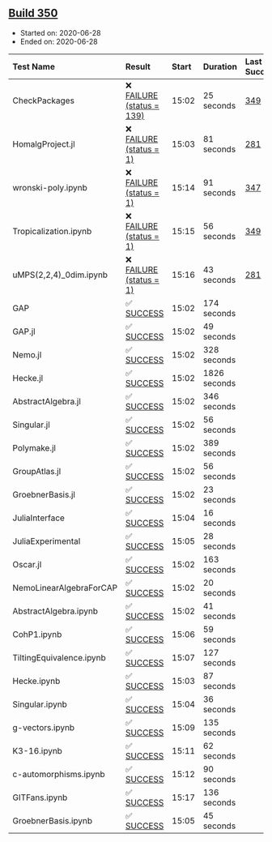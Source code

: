 ## [Build 350](https://oscarci.mathematik.uni-kl.de/job/oscar-stable/350/)

* Started on: 2020-06-28
* Ended on: 2020-06-28

| Test Name    | Result | Start | Duration | Last Success | First Failure |
|:-------------|:-------|:------|:---------|:-------------|:--------------|
| CheckPackages | ❌ [FAILURE (status = 139)](https://oscarci.mathematik.uni-kl.de/job/oscar-stable/350/artifact/logs/build-350/CheckPackages.log) | 15:02 | 25 seconds | [349](https://oscarci.mathematik.uni-kl.de/job/oscar-stable/349/) | [350](https://oscarci.mathematik.uni-kl.de/job/oscar-stable/350/) |
| HomalgProject.jl | ❌ [FAILURE (status = 1)](https://oscarci.mathematik.uni-kl.de/job/oscar-stable/350/artifact/logs/build-350/HomalgProject.jl.log) | 15:03 | 81 seconds | [281](https://oscarci.mathematik.uni-kl.de/job/oscar-stable/281/) | [282](https://oscarci.mathematik.uni-kl.de/job/oscar-stable/282/) |
| wronski-poly.ipynb | ❌ [FAILURE (status = 1)](https://oscarci.mathematik.uni-kl.de/job/oscar-stable/350/artifact/logs/build-350/wronski-poly.ipynb.log) | 15:14 | 91 seconds | [347](https://oscarci.mathematik.uni-kl.de/job/oscar-stable/347/) | [348](https://oscarci.mathematik.uni-kl.de/job/oscar-stable/348/) |
| Tropicalization.ipynb | ❌ [FAILURE (status = 1)](https://oscarci.mathematik.uni-kl.de/job/oscar-stable/350/artifact/logs/build-350/Tropicalization.ipynb.log) | 15:15 | 56 seconds | [349](https://oscarci.mathematik.uni-kl.de/job/oscar-stable/349/) | [350](https://oscarci.mathematik.uni-kl.de/job/oscar-stable/350/) |
| uMPS(2,2,4)_0dim.ipynb | ❌ [FAILURE (status = 1)](https://oscarci.mathematik.uni-kl.de/job/oscar-stable/350/artifact/logs/build-350/uMPS-2-2-4-_0dim.ipynb.log) | 15:16 | 43 seconds | [281](https://oscarci.mathematik.uni-kl.de/job/oscar-stable/281/) | [282](https://oscarci.mathematik.uni-kl.de/job/oscar-stable/282/) |
| GAP | ✅ [SUCCESS](https://oscarci.mathematik.uni-kl.de/job/oscar-stable/350/artifact/logs/build-350/GAP.log) | 15:02 | 174 seconds |  |  |
| GAP.jl | ✅ [SUCCESS](https://oscarci.mathematik.uni-kl.de/job/oscar-stable/350/artifact/logs/build-350/GAP.jl.log) | 15:02 | 49 seconds |  |  |
| Nemo.jl | ✅ [SUCCESS](https://oscarci.mathematik.uni-kl.de/job/oscar-stable/350/artifact/logs/build-350/Nemo.jl.log) | 15:02 | 328 seconds |  |  |
| Hecke.jl | ✅ [SUCCESS](https://oscarci.mathematik.uni-kl.de/job/oscar-stable/350/artifact/logs/build-350/Hecke.jl.log) | 15:02 | 1826 seconds |  |  |
| AbstractAlgebra.jl | ✅ [SUCCESS](https://oscarci.mathematik.uni-kl.de/job/oscar-stable/350/artifact/logs/build-350/AbstractAlgebra.jl.log) | 15:02 | 346 seconds |  |  |
| Singular.jl | ✅ [SUCCESS](https://oscarci.mathematik.uni-kl.de/job/oscar-stable/350/artifact/logs/build-350/Singular.jl.log) | 15:02 | 56 seconds |  |  |
| Polymake.jl | ✅ [SUCCESS](https://oscarci.mathematik.uni-kl.de/job/oscar-stable/350/artifact/logs/build-350/Polymake.jl.log) | 15:02 | 389 seconds |  |  |
| GroupAtlas.jl | ✅ [SUCCESS](https://oscarci.mathematik.uni-kl.de/job/oscar-stable/350/artifact/logs/build-350/GroupAtlas.jl.log) | 15:02 | 56 seconds |  |  |
| GroebnerBasis.jl | ✅ [SUCCESS](https://oscarci.mathematik.uni-kl.de/job/oscar-stable/350/artifact/logs/build-350/GroebnerBasis.jl.log) | 15:02 | 23 seconds |  |  |
| JuliaInterface | ✅ [SUCCESS](https://oscarci.mathematik.uni-kl.de/job/oscar-stable/350/artifact/logs/build-350/JuliaInterface.log) | 15:04 | 16 seconds |  |  |
| JuliaExperimental | ✅ [SUCCESS](https://oscarci.mathematik.uni-kl.de/job/oscar-stable/350/artifact/logs/build-350/JuliaExperimental.log) | 15:05 | 28 seconds |  |  |
| Oscar.jl | ✅ [SUCCESS](https://oscarci.mathematik.uni-kl.de/job/oscar-stable/350/artifact/logs/build-350/Oscar.jl.log) | 15:02 | 163 seconds |  |  |
| NemoLinearAlgebraForCAP | ✅ [SUCCESS](https://oscarci.mathematik.uni-kl.de/job/oscar-stable/350/artifact/logs/build-350/NemoLinearAlgebraForCAP.log) | 15:02 | 20 seconds |  |  |
| AbstractAlgebra.ipynb | ✅ [SUCCESS](https://oscarci.mathematik.uni-kl.de/job/oscar-stable/350/artifact/logs/build-350/AbstractAlgebra.ipynb.log) | 15:02 | 41 seconds |  |  |
| CohP1.ipynb | ✅ [SUCCESS](https://oscarci.mathematik.uni-kl.de/job/oscar-stable/350/artifact/logs/build-350/CohP1.ipynb.log) | 15:06 | 59 seconds |  |  |
| TiltingEquivalence.ipynb | ✅ [SUCCESS](https://oscarci.mathematik.uni-kl.de/job/oscar-stable/350/artifact/logs/build-350/TiltingEquivalence.ipynb.log) | 15:07 | 127 seconds |  |  |
| Hecke.ipynb | ✅ [SUCCESS](https://oscarci.mathematik.uni-kl.de/job/oscar-stable/350/artifact/logs/build-350/Hecke.ipynb.log) | 15:03 | 87 seconds |  |  |
| Singular.ipynb | ✅ [SUCCESS](https://oscarci.mathematik.uni-kl.de/job/oscar-stable/350/artifact/logs/build-350/Singular.ipynb.log) | 15:04 | 36 seconds |  |  |
| g-vectors.ipynb | ✅ [SUCCESS](https://oscarci.mathematik.uni-kl.de/job/oscar-stable/350/artifact/logs/build-350/g-vectors.ipynb.log) | 15:09 | 135 seconds |  |  |
| K3-16.ipynb | ✅ [SUCCESS](https://oscarci.mathematik.uni-kl.de/job/oscar-stable/350/artifact/logs/build-350/K3-16.ipynb.log) | 15:11 | 62 seconds |  |  |
| c-automorphisms.ipynb | ✅ [SUCCESS](https://oscarci.mathematik.uni-kl.de/job/oscar-stable/350/artifact/logs/build-350/c-automorphisms.ipynb.log) | 15:12 | 90 seconds |  |  |
| GITFans.ipynb | ✅ [SUCCESS](https://oscarci.mathematik.uni-kl.de/job/oscar-stable/350/artifact/logs/build-350/GITFans.ipynb.log) | 15:17 | 136 seconds |  |  |
| GroebnerBasis.ipynb | ✅ [SUCCESS](https://oscarci.mathematik.uni-kl.de/job/oscar-stable/350/artifact/logs/build-350/GroebnerBasis.ipynb.log) | 15:05 | 45 seconds |  |  |
